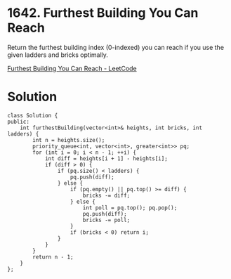 # 1642. Furthest Building You Can Reach

Return the furthest building index (0-indexed) you can reach if you use the given ladders and bricks optimally.

[Furthest Building You Can Reach - LeetCode](https://leetcode.com/problems/furthest-building-you-can-reach/)

# Solution

```
class Solution {
public:
    int furthestBuilding(vector<int>& heights, int bricks, int ladders) {
        int n = heights.size();
        priority_queue<int, vector<int>, greater<int>> pq;
        for (int i = 0; i < n - 1; ++i) {
            int diff = heights[i + 1] - heights[i];
            if (diff > 0) {
                if (pq.size() < ladders) {
                    pq.push(diff);
                } else {
                    if (pq.empty() || pq.top() >= diff) {
                        bricks -= diff;
                    } else {
                        int poll = pq.top(); pq.pop();
                        pq.push(diff);
                        bricks -= poll;
                    }
                    if (bricks < 0) return i;
                }
            }
        }
        return n - 1;
    }
};
```
